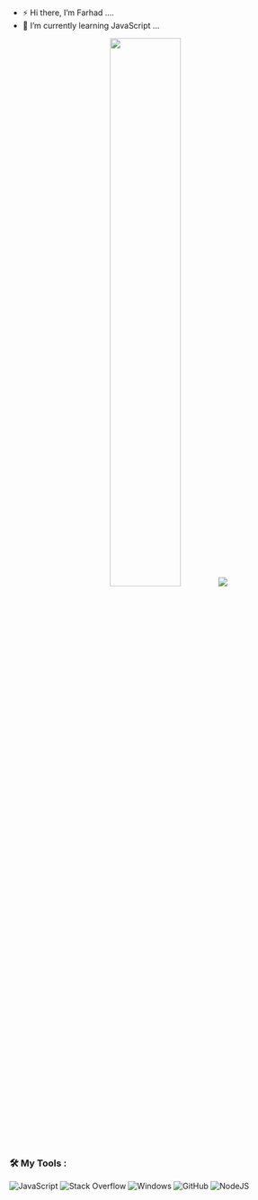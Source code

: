 - ⚡ Hi there, I’m Farhad ....
- 🌱 I’m currently learning JavaScript ...

<p align="center">
  <img height="50%" width="auto" src ="https://github-readme-stats.vercel.app/api?username=farhad80dragon&count_private=true&show_icons=true&theme=cobalt">
  <img src ="https://spotify-recently-played-readme.vercel.app/api?user=31k53argarnfqluonphvq72oi444">
  <br>
  <br>
</p>

<h3 align="left"> 🛠️ My Tools :</h3>

![JavaScript](https://img.shields.io/badge/javascript-%23323330.svg?style=for-the-badge&logo=javascript&logoColor=%23F7DF1E)
![Stack Overflow](https://img.shields.io/badge/-Stackoverflow-FE7A16?style=for-the-badge&logo=stack-overflow&logoColor=white)
![Windows](https://img.shields.io/badge/Windows-0078D6?style=for-the-badge&logo=windows&logoColor=white)
![GitHub](https://img.shields.io/badge/github-%23121011.svg?style=for-the-badge&logo=github&logoColor=white)
![NodeJS](https://img.shields.io/badge/node.js-6DA55F?style=for-the-badge&logo=node.js&logoColor=white)





